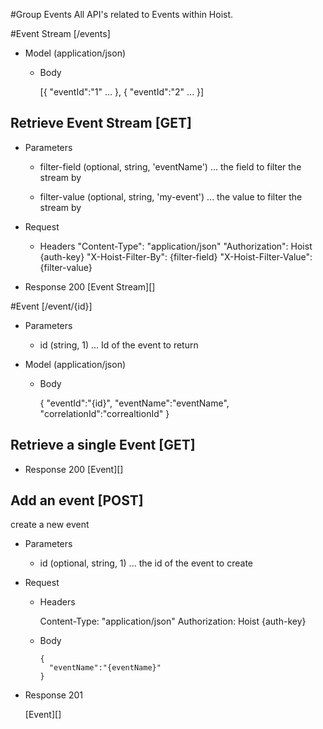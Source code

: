 #Group Events
All API's related to Events within Hoist.

#Event Stream [/events]

  + Model (application/json)

    + Body

        [{
          "eventId":"1"
          ...
        },
        {
          "eventId":"2"
          ...
        }]


## Retrieve Event Stream [GET]

   + Parameters

     + filter-field (optional, string, 'eventName') ... the field to filter the stream by

     + filter-value (optional, string, 'my-event') ... the value to filter the stream by

   + Request
       + Headers
           "Content-Type": "application/json"
           "Authorization": Hoist {auth-key}
           "X-Hoist-Filter-By": {filter-field}
           "X-Hoist-Filter-Value": {filter-value}

   + Response 200
       [Event Stream][]

#Event [/event/{id}]

+ Parameters

  + id (string, 1) ... Id of the event to return

+ Model (application/json)

  + Body

    {
      "eventId":"{id}",
      "eventName":"eventName",
      "correlationId":"correaltionId"
    }

## Retrieve a single Event [GET]
  + Response 200
  [Event][]


## Add an event [POST]

create a new event
  + Parameters

    + id (optional, string, 1) ... the id of the event to create

  + Request

    + Headers

      Content-Type: "application/json"
      Authorization: Hoist {auth-key}

    + Body
      ```
      {
        "eventName":"{eventName}"
      }
      ```

  + Response 201

    [Event][]
